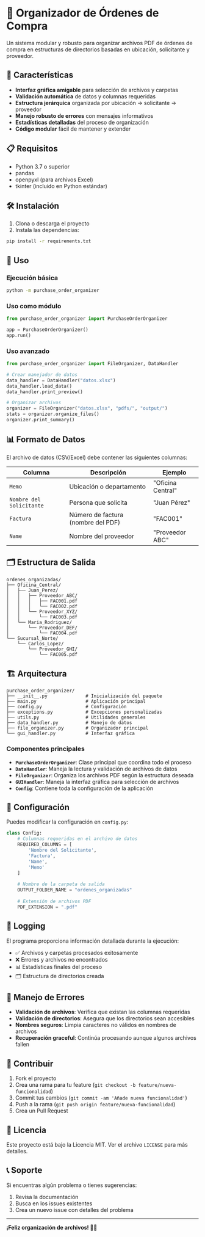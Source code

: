 # 📁 Organizador de Órdenes de Compra

Un sistema modular y robusto para organizar archivos PDF de órdenes de compra en estructuras de directorios basadas en ubicación, solicitante y proveedor.

## 🚀 Características

- **Interfaz gráfica amigable** para selección de archivos y carpetas
- **Validación automática** de datos y columnas requeridas
- **Estructura jerárquica** organizada por ubicación → solicitante → proveedor
- **Manejo robusto de errores** con mensajes informativos
- **Estadísticas detalladas** del proceso de organización
- **Código modular** fácil de mantener y extender

## 📋 Requisitos

- Python 3.7 o superior
- pandas
- openpyxl (para archivos Excel)
- tkinter (incluido en Python estándar)

## 🛠️ Instalación

1. Clona o descarga el proyecto
2. Instala las dependencias:

```bash
pip install -r requirements.txt
```

## 📖 Uso

### Ejecución básica

```bash
python -m purchase_order_organizer
```

### Uso como módulo

```python
from purchase_order_organizer import PurchaseOrderOrganizer

app = PurchaseOrderOrganizer()
app.run()
```

### Uso avanzado

```python
from purchase_order_organizer import FileOrganizer, DataHandler

# Crear manejador de datos
data_handler = DataHandler("datos.xlsx")
data_handler.load_data()
data_handler.print_preview()

# Organizar archivos
organizer = FileOrganizer("datos.xlsx", "pdfs/", "output/")
stats = organizer.organize_files()
organizer.print_summary()
```

## 📊 Formato de Datos

El archivo de datos (CSV/Excel) debe contener las siguientes columnas:

| Columna | Descripción | Ejemplo |
|---------|-------------|---------|
| `Memo` | Ubicación o departamento | "Oficina Central" |
| `Nombre del Solicitante` | Persona que solicita | "Juan Pérez" |
| `Factura` | Número de factura (nombre del PDF) | "FAC001" |
| `Name` | Nombre del proveedor | "Proveedor ABC" |

## 🗂️ Estructura de Salida

```
ordenes_organizadas/
├── Oficina_Central/
│   ├── Juan_Perez/
│   │   ├── Proveedor_ABC/
│   │   │   ├── FAC001.pdf
│   │   │   └── FAC002.pdf
│   │   └── Proveedor_XYZ/
│   │       └── FAC003.pdf
│   └── Maria_Rodriguez/
│       └── Proveedor_DEF/
│           └── FAC004.pdf
└── Sucursal_Norte/
    └── Carlos_Lopez/
        └── Proveedor_GHI/
            └── FAC005.pdf
```

## 🏗️ Arquitectura

```
purchase_order_organizer/
├── __init__.py              # Inicialización del paquete
├── main.py                  # Aplicación principal
├── config.py                # Configuración
├── exceptions.py            # Excepciones personalizadas
├── utils.py                 # Utilidades generales
├── data_handler.py          # Manejo de datos
├── file_organizer.py        # Organizador principal
└── gui_handler.py           # Interfaz gráfica
```

### Componentes principales

- **`PurchaseOrderOrganizer`**: Clase principal que coordina todo el proceso
- **`DataHandler`**: Maneja la lectura y validación de archivos de datos
- **`FileOrganizer`**: Organiza los archivos PDF según la estructura deseada
- **`GUIHandler`**: Maneja la interfaz gráfica para selección de archivos
- **`Config`**: Contiene toda la configuración de la aplicación

## 🔧 Configuración

Puedes modificar la configuración en `config.py`:

```python
class Config:
    # Columnas requeridas en el archivo de datos
    REQUIRED_COLUMNS = [
        'Nombre del Solicitante', 
        'Factura', 
        'Name', 
        'Memo'
    ]
    
    # Nombre de la carpeta de salida
    OUTPUT_FOLDER_NAME = "ordenes_organizadas"
    
    # Extensión de archivos PDF
    PDF_EXTENSION = ".pdf"
```

## 📝 Logging

El programa proporciona información detallada durante la ejecución:

- ✅ Archivos y carpetas procesados exitosamente
- ❌ Errores y archivos no encontrados
- 📊 Estadísticas finales del proceso
- 🗂️ Estructura de directorios creada

## 🚨 Manejo de Errores

- **Validación de archivos**: Verifica que existan las columnas requeridas
- **Validación de directorios**: Asegura que los directorios sean accesibles
- **Nombres seguros**: Limpia caracteres no válidos en nombres de archivos
- **Recuperación graceful**: Continúa procesando aunque algunos archivos fallen

## 🤝 Contribuir

1. Fork el proyecto
2. Crea una rama para tu feature (`git checkout -b feature/nueva-funcionalidad`)
3. Commit tus cambios (`git commit -am 'Añade nueva funcionalidad'`)
4. Push a la rama (`git push origin feature/nueva-funcionalidad`)
5. Crea un Pull Request

## 📄 Licencia

Este proyecto está bajo la Licencia MIT. Ver el archivo `LICENSE` para más detalles.

## 📞 Soporte

Si encuentras algún problema o tienes sugerencias:

1. Revisa la documentación
2. Busca en los issues existentes
3. Crea un nuevo issue con detalles del problema

---

**¡Feliz organización de archivos! 📁✨**

